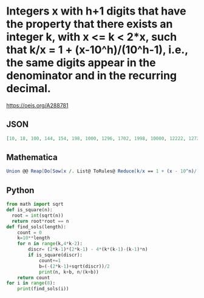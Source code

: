# Integers x with h\+1 digits that have the property that there exists an integer k, with x <\= k < 2\*x, such that k/x \= 1 \+ \(x\-10^h\)/\(10^h\-1\), i\.e\., the same digits appear in the denominator and in the recurring decimal\.
https://oeis.org/A288781
## JSON
```JSON
[10, 18, 100, 144, 154, 198, 1000, 1296, 1702, 1998, 10000, 12222, 12727, 14949, 15049, 17271, 17776, 19998, 100000, 104878, 117343, 122221, 177777, 182655, 195120, 199998, 1000000, 1005291, 1038961, 1142856, 1148148, 1181818, 1187109, 1208494, 1318681]
```
## Mathematica
```Mathematica
Union @@ Reap[Do[Sow[x /. List@ ToRules@ Reduce[k/x == 1 + (x - 10^n)/(10^n - 1) &&  10^n <= x < 10^(n + 1) && x <= k < 2 x, {k, x}, Integers]], {n, 6}]][[2, 1]] (* _Giovanni Resta_, Jun 30 2017 *)
```
## Python
```Python
from math import sqrt
def is_square(n):
  root = int(sqrt(n))
  return root*root == n
def find_sols(length):
    count = 0
    k=10**length
    for n in range(k,4*k-2):
        discr= (2*k-1)*(2*k-1) - 4*(k*(k-1)-(k-1)*n)
        if is_square(discr):
            count+=1
            b=(-(2*k-1)+sqrt(discr))/2
            print(n, k+b, n/(k+b))
    return count
for i in range(8):
    print(find_sols(i))
```
